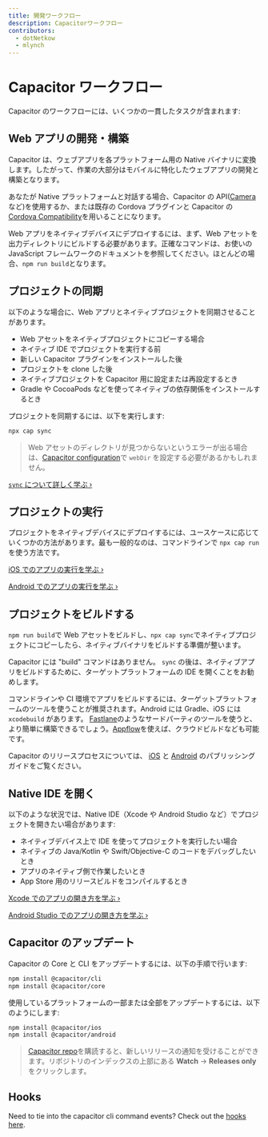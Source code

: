 ```yaml
---
title: 開発ワークフロー
description: Capacitorワークフロー
contributors:
  - dotNetkow
  - mlynch
---
```


# Capacitor ワークフロー

Capacitor のワークフローには、いくつかの一貫したタスクが含まれます:

## Web アプリの開発・構築

Capacitor は、ウェブアプリを各プラットフォーム用の Native バイナリに変換します。したがって、作業の大部分はモバイルに特化したウェブアプリの開発と構築となります。

あなたが Native プラットフォームと対話する場合、Capacitor の API([Camera](/docs/apis/camera)など)を使用するか、または既存の Cordova プラグインと Capacitor の[Cordova Compatibility](/docs/cordova)を用いることになります。

Web アプリをネイティブデバイスにデプロイするには、まず、Web アセットを出力ディレクトリにビルドする必要があります。正確なコマンドは、お使いの JavaScript フレームワークのドキュメントを参照してください。ほとんどの場合、`npm run build`となります。

## プロジェクトの同期

以下のような場合に、Web アプリとネイティブプロジェクトを同期させることがあります。

- Web アセットをネイティブプロジェクトにコピーする場合
- ネイティブ IDE でプロジェクトを実行する前
- 新しい Capacitor プラグインをインストールした後
- プロジェクトを clone した後
- ネイティブプロジェクトを Capacitor 用に設定または再設定するとき
- Gradle や CocoaPods などを使ってネイティブの依存関係をインストールするとき

プロジェクトを同期するには、以下を実行します:

```bash
npx cap sync
```

> Web アセットのディレクトリが見つからないというエラーが出る場合は、[Capacitor configuration](/docs/config)で `webDir` を設定する必要があるかもしれません。

[ `sync` について詳しく学ぶ &#8250;](/docs/cli/sync)

## プロジェクトの実行

プロジェクトをネイティブデバイスにデプロイするには、ユースケースに応じていくつかの方法があります。最も一般的なのは、コマンドラインで `npx cap run` を使う方法です。

[iOS でのアプリの実行を学ぶ &#8250;](/docs/ios#running-your-app)

[Android でのアプリの実行を学ぶ &#8250;](/docs/android#running-your-app)

## プロジェクトをビルドする

`npm run build`で Web アセットをビルドし、`npx cap sync`でネイティブプロジェクトにコピーしたら、ネイティブバイナリをビルドする準備が整います。

Capacitor には "build" コマンドはありません。 `sync` の後は、ネイティブアプリをビルドするために、ターゲットプラットフォームの IDE を開くことをお勧めします。

コマンドラインや CI 環境でアプリをビルドするには、ターゲットプラットフォームのツールを使うことが推奨されます。Android には Gradle、iOS には `xcodebuild` があります。 [Fastlane](https://fastlane.tools)のようなサードパーティのツールを使うと、より簡単に構築できるでしょう。[Appflow](https://useappflow.com)を使えば、クラウドビルドなども可能です。

Capacitor のリリースプロセスについては、 [iOS](/docs/ios/deploying-to-app-store) と [Android](/docs/android/deploying-to-google-play) のパブリッシングガイドをご覧ください。

## Native IDE を開く

以下のような状況では、Native IDE（Xcode や Android Studio など）でプロジェクトを開きたい場合があります:

- ネイティブデバイス上で IDE を使ってプロジェクトを実行したい場合
- ネイティブの Java/Kotlin や Swift/Objective-C のコードをデバッグしたいとき
- アプリのネイティブ側で作業したいとき
- App Store 用のリリースビルドをコンパイルするとき

[Xcode でのアプリの開き方を学ぶ &#8250;](/docs/ios#opening-the-ios-project)

[Android Studio でのアプリの開き方を学ぶ &#8250;](/docs/android#opening-the-android-project)

## Capacitor のアップデート

Capacitor の Core と CLI をアップデートするには、以下の手順で行います:

```bash
npm install @capacitor/cli
npm install @capacitor/core
```

使用しているプラットフォームの一部または全部をアップデートするには、以下のようにします:

```bash
npm install @capacitor/ios
npm install @capacitor/android
```

> [Capacitor repo](https://github.com/ionic-team/capacitor)を購読すると、新しいリリースの通知を受けることができます。リポジトリのインデックスの上部にある **Watch** -> **Releases only** をクリックします。

## Hooks

Need to tie into the capacitor cli command events? Check out the [hooks here](/docs/cli/hooks).
